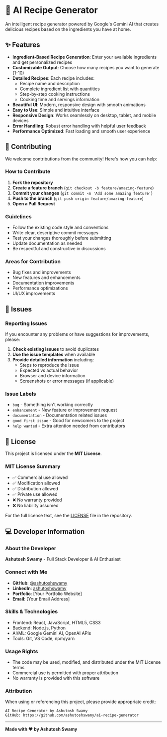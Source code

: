 # 🍳 AI Recipe Generator

An intelligent recipe generator powered by Google's Gemini AI that creates delicious recipes based on the ingredients you have at home.

## ✨ Features

- **Ingredient-Based Recipe Generation**: Enter your available ingredients and get personalized recipes
- **Customizable Output**: Choose how many recipes you want to generate (1-10)
- **Detailed Recipes**: Each recipe includes:
  - Recipe name and description
  - Complete ingredient list with quantities
  - Step-by-step cooking instructions
  - Cooking time and servings information
- **Beautiful UI**: Modern, responsive design with smooth animations
- **Easy to Use**: Simple and intuitive interface
- **Responsive Design**: Works seamlessly on desktop, tablet, and mobile devices
- **Error Handling**: Robust error handling with helpful user feedback
- **Performance Optimized**: Fast loading and smooth user experience

## 🤝 Contributing

We welcome contributions from the community! Here's how you can help:

### How to Contribute

1. **Fork the repository**
2. **Create a feature branch** (`git checkout -b feature/amazing-feature`)
3. **Commit your changes** (`git commit -m 'Add some amazing feature'`)
4. **Push to the branch** (`git push origin feature/amazing-feature`)
5. **Open a Pull Request**

### Guidelines

- Follow the existing code style and conventions
- Write clear, descriptive commit messages
- Test your changes thoroughly before submitting
- Update documentation as needed
- Be respectful and constructive in discussions

### Areas for Contribution

- Bug fixes and improvements
- New features and enhancements
- Documentation improvements
- Performance optimizations
- UI/UX improvements

## 🐛 Issues

### Reporting Issues

If you encounter any problems or have suggestions for improvements, please:

1. **Check existing issues** to avoid duplicates
2. **Use the issue templates** when available
3. **Provide detailed information** including:
   - Steps to reproduce the issue
   - Expected vs actual behavior
   - Browser and device information
   - Screenshots or error messages (if applicable)

### Issue Labels

- `bug` - Something isn't working correctly
- `enhancement` - New feature or improvement request
- `documentation` - Documentation related issues
- `good first issue` - Good for newcomers to the project
- `help wanted` - Extra attention needed from contributors

## 📝 License

This project is licensed under the **MIT License**.

### MIT License Summary

- ✅ Commercial use allowed
- ✅ Modification allowed
- ✅ Distribution allowed
- ✅ Private use allowed
- ❌ No warranty provided
- ❌ No liability assumed

For the full license text, see the [LICENSE](LICENSE) file in the repository.

## 💻 Developer Information

### About the Developer

**Ashutosh Swamy** - Full Stack Developer & AI Enthusiast

### Connect with Me

- **GitHub**: [@ashutoshswamy](https://github.com/ashutoshswamy)
- **LinkedIn**: [ashutoshswamy](https://linkedin.com/in/ashutoshswamy)
- **Portfolio**: [Your Portfolio Website]
- **Email**: [Your Email Address]

### Skills & Technologies

- Frontend: React, JavaScript, HTML5, CSS3
- Backend: Node.js, Python
- AI/ML: Google Gemini AI, OpenAI APIs
- Tools: Git, VS Code, npm/yarn

### Usage Rights

- The code may be used, modified, and distributed under the MIT License terms
- Commercial use is permitted with proper attribution
- No warranty is provided with this software

### Attribution

When using or referencing this project, please provide appropriate credit:

```
AI Recipe Generator by Ashutosh Swamy
GitHub: https://github.com/ashutoshswamy/ai-recipe-generator
```

---

**Made with ❤️ by Ashutosh Swamy**
